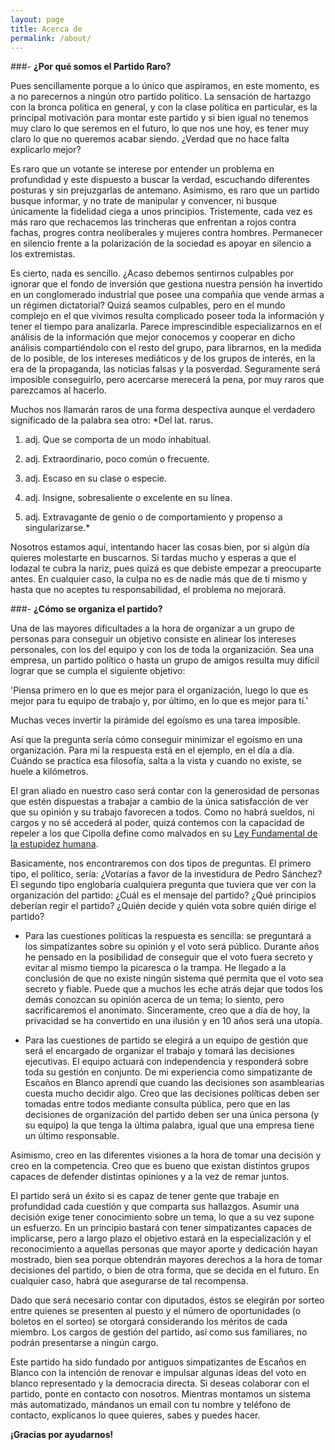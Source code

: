 ```yaml
---
layout: page
title: Acerca de
permalink: /about/
---
```


###- **¿Por qué somos el Partido Raro?**

Pues sencillamente porque a lo único que aspiramos, en este momento, es a no parecernos a ningún otro partido político. La sensación de hartazgo con la bronca política en general, y con la clase política en particular, es la principal motivación para montar este partido y si bien igual no tenemos muy claro lo que seremos en el futuro, lo que nos une hoy, es tener muy claro lo que no queremos acabar siendo. ¿Verdad que no hace falta explicarlo mejor?

Es raro que un votante se interese por entender un problema en profundidad y este dispuesto a buscar la verdad, escuchando diferentes posturas y sin prejuzgarlas de antemano. Asimismo, es raro que un partido busque informar, y no trate de manipular y convencer, ni busque únicamente la fidelidad ciega a unos principios. Tristemente, cada vez es más raro que rechacemos las trincheras que enfrentan a rojos contra fachas, progres contra neoliberales y mujeres contra hombres. Permanecer en silencio frente a la polarización de la sociedad es apoyar en silencio a los extremistas.

Es cierto, nada es sencillo. ¿Acaso debemos sentirnos culpables por ignorar que el fondo de inversión que gestiona nuestra pensión ha invertido en un conglomerado industrial que posee una compañía que vende armas a un régimen dictatorial? Quizá seamos culpables, pero en el mundo complejo en el que vivimos resulta complicado poseer toda la información y tener el tiempo para analizarla. Parece imprescindible especializarnos en el análisis de la información que mejor conocemos y cooperar en dicho análisis compartiéndolo con el resto del grupo, para librarnos, en la medida de lo posible, de los intereses mediáticos y de los grupos de interés, en la era de la propaganda, las noticias falsas y la posverdad. Seguramente será imposible conseguirlo, pero acercarse merecerá la pena, por muy raros que parezcamos al hacerlo.

Muchos nos llamarán raros de una forma despectiva aunque el verdadero significado de la palabra sea otro: *Del lat. rarus.

1. adj. Que se comporta de un modo inhabitual.

2. adj. Extraordinario, poco común o frecuente.

3. adj. Escaso en su clase o especie.

4. adj. Insigne, sobresaliente o excelente en su línea.

5. adj. Extravagante de genio o de comportamiento y propenso a singularizarse.*

Nosotros estamos aquí, intentando hacer las cosas bien, por si algún día quieres molestarte en buscarnos. Si tardas mucho y esperas a que el lodazal te cubra la nariz, pues quizá es que debiste empezar a preocuparte antes. En cualquier caso, la culpa no es de nadie más que de ti mismo y hasta que no aceptes tu responsabilidad, el problema no mejorará.


###- **¿Cómo se organiza el partido?**

Una de las mayores dificultades a la hora de organizar a un grupo de personas para conseguir un objetivo consiste en alinear los intereses personales, con los del equipo y con los de toda la organización. Sea una empresa, un partido político o hasta un grupo de amigos resulta muy difícil lograr que se cumpla el siguiente objetivo:

'Piensa primero en lo que es mejor para el organización, luego lo que es mejor para tu equipo de trabajo y, por último, en lo que es mejor para ti.'

Muchas veces invertir la pirámide del egoísmo es una tarea imposible.

Así que la pregunta sería cómo conseguir minimizar el egoísmo en una organización. Para mí la respuesta está en el ejemplo, en el día a día. Cuándo se practica esa filosofía, salta a la vista y cuando no existe, se huele a kilómetros.

El gran aliado en nuestro caso será contar con la generosidad de personas que estén dispuestas a trabajar a cambio de la única satisfacción de ver que su opinión y su trabajo favorecen a todos. Como no habrá sueldos, ni cargos y no sé accederá al poder, quizá contemos con la capacidad de repeler a los que Cipolla define como malvados en su [Ley Fundamental de la estupidez humana](https://www.google.com/search?q=manual+de+la+estupidez+Cipolla&gs_ivs=1).

Basicamente, nos encontraremos con dos tipos de preguntas. El primero tipo, el político, sería: ¿Votarías a favor de la investidura de Pedro Sánchez? El segundo tipo englobaría cualquiera pregunta que tuviera que ver con la organización del partido: ¿Cuál es el mensaje del partido? ¿Qué principios deberían regir el partido? ¿Quién decide y quién vota sobre quién dirige el partido?

- Para las cuestiones políticas la respuesta es sencilla: se preguntará a los simpatizantes sobre su opinión y el voto será público. Durante años he pensado en la posibilidad de conseguir que el voto fuera secreto y evitar al mismo tiempo la picaresca o la trampa. He llegado a la conclusión de que no existe ningún sistema qué permita que el voto sea secreto y fiable. Puede que a muchos les eche atrás dejar que todos los demás conozcan su opinión acerca de un tema; lo siento, pero sacrificaremos el anonimato. Sinceramente, creo que a día de hoy, la privacidad se ha convertido en una ilusión y en 10 años será una utopía.

- Para las cuestiones de partido se elegirá a un equipo de gestión que será el encargado de organizar el trabajo y tomará las decisiones ejecutivas. El equipo actuará con independencia y responderá sobre toda su gestión en conjunto. De mi experiencia como simpatizante de Escaños en Blanco aprendí que cuando las decisiones son asamblearias cuesta mucho decidir algo. Creo que las decisiones políticas deben ser tomadas entre todos mediante consulta pública, pero que en las decisiones de organización del partido deben ser una única persona (y su equipo) la que tenga la última palabra, igual que una empresa tiene un último responsable.

Asimismo, creo en las diferentes visiones a la hora de tomar una decisión y creo en la competencia. Creo que es bueno que existan distintos grupos capaces de defender distintas opiniones y a la vez de remar juntos.


El partido será un éxito si es capaz de tener gente que trabaje en profundidad cada cuestión y que comparta sus hallazgos. Asumir una decisión exige tener conocimiento sobre un tema, lo que a su vez supone un esfuerzo. En un principio bastará con tener simpatizantes capaces de implicarse, pero a largo plazo el objetivo estará en la especialización y el reconocimiento a aquellas personas que mayor aporte y dedicación hayan mostrado, bien sea porque obtendrán mayores derechos a la hora de tomar decisiones del partido, o bien de otra forma, que se decida en el futuro. En cualquier caso, habrá que asegurarse de tal recompensa.

Dado que será necesario contar con diputados, éstos se elegirán por sorteo entre quienes se presenten al puesto y el número de oportunidades (o boletos en el sorteo) se otorgará considerando los méritos de cada miembro. Los cargos de gestión del partido, así como sus familiares, no podrán presentarse a ningún cargo.

Este partido ha sido fundado por antiguos simpatizantes de Escaños en Blanco con la intención de renovar e impulsar algunas ideas del voto en blanco representado y la democracia directa. Si deseas colaborar con el partido, ponte en contacto con nosotros. Mientras montamos un sistema más automatizado, mándanos un email con tu nombre y teléfono de contacto, explícanos lo quee quieres, sabes y puedes hacer.


**¡Gracias por ayudarnos!**
